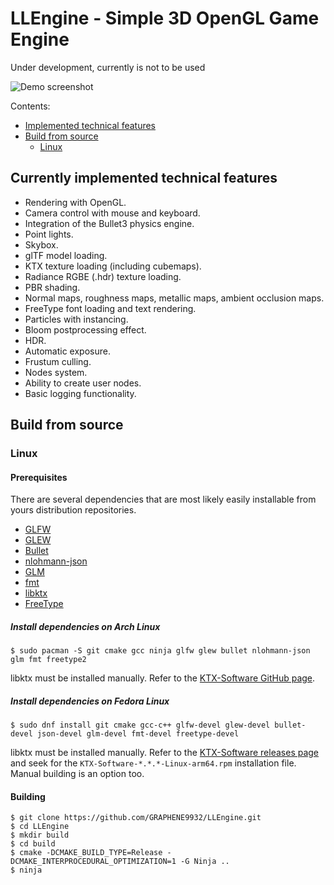 # LLEngine - Simple 3D OpenGL Game Engine
Under development, currently is not to be used

![Demo screenshot](screenshots/demo_screenshot_0.png)

Contents:
* [Implemented technical features](#tech-features)
* [Build from source](#build-from-source)
    * [Linux](#linux-build)


## Currently implemented technical features <a name="tech-features"/>
- Rendering with OpenGL.
- Camera control with mouse and keyboard.
- Integration of the Bullet3 physics engine.
- Point lights.
- Skybox.
- glTF model loading.
- KTX texture loading (including cubemaps).
- Radiance RGBE (.hdr) texture loading.
- PBR shading.
- Normal maps, roughness maps, metallic maps, ambient occlusion maps.
- FreeType font loading and text rendering.
- Particles with instancing.
- Bloom postprocessing effect.
- HDR.
- Automatic exposure.
- Frustum culling.
- Nodes system.
- Ability to create user nodes.
- Basic logging functionality.

## Build from source <a name="build-from-source"/>
### Linux <a name="linux-build"/>
#### Prerequisites
There are several dependencies that are most likely easily installable from yours distribution repositories.
 - [GLFW](https://www.glfw.org/)
 - [GLEW](https://glew.sourceforge.net/)
 - [Bullet](https://pybullet.org/)
 - [nlohmann-json](https://json.nlohmann.me/)
 - [GLM](https://github.com/g-truc/glm)
 - [fmt](https://fmt.dev/)
 - [libktx](https://github.com/KhronosGroup/KTX-Software)
 - [FreeType](https://freetype.org/)

##### Install dependencies on Arch Linux

`$ sudo pacman -S git cmake gcc ninja glfw glew bullet nlohmann-json glm fmt freetype2`

libktx must be installed manually. Refer to the [KTX-Software GitHub page](https://github.com/KhronosGroup/KTX-Software).

##### Install dependencies on Fedora Linux

`$ sudo dnf install git cmake gcc-c++ glfw-devel glew-devel bullet-devel json-devel glm-devel fmt-devel freetype-devel`

libktx must be installed manually. Refer to the [KTX-Software releases page](https://github.com/KhronosGroup/KTX-Software/releases) and seek for the `KTX-Software-*.*.*-Linux-arm64.rpm` installation file. Manual building is an option too.

#### Building
```
$ git clone https://github.com/GRAPHENE9932/LLEngine.git
$ cd LLEngine
$ mkdir build
$ cd build
$ cmake -DCMAKE_BUILD_TYPE=Release -DCMAKE_INTERPROCEDURAL_OPTIMIZATION=1 -G Ninja ..
$ ninja
```
